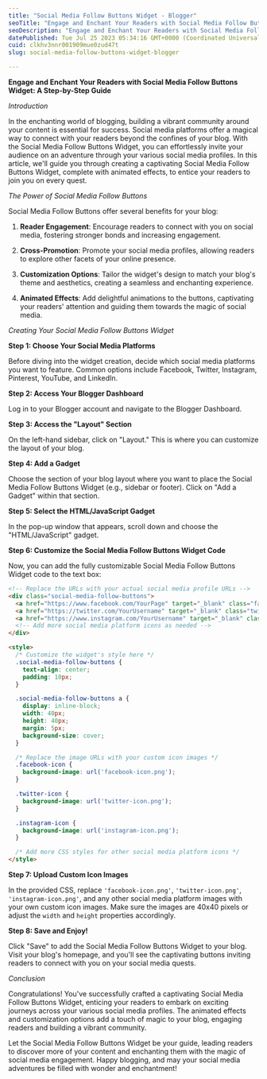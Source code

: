 ```yaml
---
title: "Social Media Follow Buttons Widget - Blogger"
seoTitle: "Engage and Enchant Your Readers with Social Media Follow Buttons Widge"
seoDescription: "Engage and Enchant Your Readers with Social Media Follow Buttons Widget: A Step-by-Step Guide"
datePublished: Tue Jul 25 2023 05:34:16 GMT+0000 (Coordinated Universal Time)
cuid: clkhv3nnr001909mue0zud47t
slug: social-media-follow-buttons-widget-blogger

---
```


**Engage and Enchant Your Readers with Social Media Follow Buttons Widget: A Step-by-Step Guide**

*Introduction*

In the enchanting world of blogging, building a vibrant community around your content is essential for success. Social media platforms offer a magical way to connect with your readers beyond the confines of your blog. With the Social Media Follow Buttons Widget, you can effortlessly invite your audience on an adventure through your various social media profiles. In this article, we'll guide you through creating a captivating Social Media Follow Buttons Widget, complete with animated effects, to entice your readers to join you on every quest.

*The Power of Social Media Follow Buttons*

Social Media Follow Buttons offer several benefits for your blog:

1. **Reader Engagement**: Encourage readers to connect with you on social media, fostering stronger bonds and increasing engagement.
    
2. **Cross-Promotion**: Promote your social media profiles, allowing readers to explore other facets of your online presence.
    
3. **Customization Options**: Tailor the widget's design to match your blog's theme and aesthetics, creating a seamless and enchanting experience.
    
4. **Animated Effects**: Add delightful animations to the buttons, captivating your readers' attention and guiding them towards the magic of social media.
    

*Creating Your Social Media Follow Buttons Widget*

**Step 1: Choose Your Social Media Platforms**

Before diving into the widget creation, decide which social media platforms you want to feature. Common options include Facebook, Twitter, Instagram, Pinterest, YouTube, and LinkedIn.

**Step 2: Access Your Blogger Dashboard**

Log in to your Blogger account and navigate to the Blogger Dashboard.

**Step 3: Access the "Layout" Section**

On the left-hand sidebar, click on "Layout." This is where you can customize the layout of your blog.

**Step 4: Add a Gadget**

Choose the section of your blog layout where you want to place the Social Media Follow Buttons Widget (e.g., sidebar or footer). Click on "Add a Gadget" within that section.

**Step 5: Select the HTML/JavaScript Gadget**

In the pop-up window that appears, scroll down and choose the "HTML/JavaScript" gadget.

**Step 6: Customize the Social Media Follow Buttons Widget Code**

Now, you can add the fully customizable Social Media Follow Buttons Widget code to the text box:

```html
<!-- Replace the URLs with your actual social media profile URLs -->
<div class="social-media-follow-buttons">
  <a href="https://www.facebook.com/YourPage" target="_blank" class="facebook-icon"></a>
  <a href="https://twitter.com/YourUsername" target="_blank" class="twitter-icon"></a>
  <a href="https://www.instagram.com/YourUsername" target="_blank" class="instagram-icon"></a>
  <!-- Add more social media platform icons as needed -->
</div>

<style>
  /* Customize the widget's style here */
  .social-media-follow-buttons {
    text-align: center;
    padding: 10px;
  }

  .social-media-follow-buttons a {
    display: inline-block;
    width: 40px;
    height: 40px;
    margin: 5px;
    background-size: cover;
  }

  /* Replace the image URLs with your custom icon images */
  .facebook-icon {
    background-image: url('facebook-icon.png');
  }

  .twitter-icon {
    background-image: url('twitter-icon.png');
  }

  .instagram-icon {
    background-image: url('instagram-icon.png');
  }

  /* Add more CSS styles for other social media platform icons */
</style>
```

**Step 7: Upload Custom Icon Images**

In the provided CSS, replace `'facebook-icon.png'`, `'twitter-icon.png'`, `'instagram-icon.png'`, and any other social media platform images with your own custom icon images. Make sure the images are 40x40 pixels or adjust the `width` and `height` properties accordingly.

**Step 8: Save and Enjoy!**

Click "Save" to add the Social Media Follow Buttons Widget to your blog. Visit your blog's homepage, and you'll see the captivating buttons inviting readers to connect with you on your social media quests.

*Conclusion*

Congratulations! You've successfully crafted a captivating Social Media Follow Buttons Widget, enticing your readers to embark on exciting journeys across your various social media profiles. The animated effects and customization options add a touch of magic to your blog, engaging readers and building a vibrant community.

Let the Social Media Follow Buttons Widget be your guide, leading readers to discover more of your content and enchanting them with the magic of social media engagement. Happy blogging, and may your social media adventures be filled with wonder and enchantment!